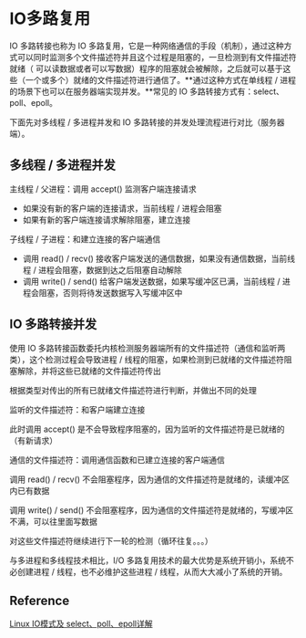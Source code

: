 # IO多路复用

IO 多路转接也称为 IO 多路复用，它是一种网络通信的手段（机制），通过这种方式可以同时监测多个文件描述符并且这个过程是阻塞的，一旦检测到有文件描述符就绪（ 可以读数据或者可以写数据）程序的阻塞就会被解除，之后就可以基于这些（一个或多个）就绪的文件描述符进行通信了。**通过这种方式在单线程 / 进程的场景下也可以在服务器端实现并发。**常见的 IO 多路转接方式有：select、poll、epoll。

下面先对多线程 / 多进程并发和 IO 多路转接的并发处理流程进行对比（服务器端）。

## 多线程 / 多进程并发

主线程 / 父进程：调用 accept() 监测客户端连接请求

- 如果没有新的客户端的连接请求，当前线程 / 进程会阻塞
- 如果有新的客户端连接请求解除阻塞，建立连接

子线程 / 子进程：和建立连接的客户端通信

- 调用 read() / recv() 接收客户端发送的通信数据，如果没有通信数据，当前线程 / 进程会阻塞，数据到达之后阻塞自动解除
- 调用 write() / send() 给客户端发送数据，如果写缓冲区已满，当前线程 / 进程会阻塞，否则将待发送数据写入写缓冲区中

## IO 多路转接并发

使用 IO 多路转接函数委托内核检测服务器端所有的文件描述符（通信和监听两类），这个检测过程会导致进程 / 线程的阻塞，如果检测到已就绪的文件描述符阻塞解除，并将这些已就绪的文件描述符传出

根据类型对传出的所有已就绪文件描述符进行判断，并做出不同的处理

监听的文件描述符：和客户端建立连接

此时调用 accept() 是不会导致程序阻塞的，因为监听的文件描述符是已就绪的（有新请求）

通信的文件描述符：调用通信函数和已建立连接的客户端通信

调用 read() / recv() 不会阻塞程序，因为通信的文件描述符是就绪的，读缓冲区内已有数据

调用 write() / send() 不会阻塞程序，因为通信的文件描述符是就绪的，写缓冲区不满，可以往里面写数据

对这些文件描述符继续进行下一轮的检测（循环往复。。。）

与多进程和多线程技术相比，I/O 多路复用技术的最大优势是系统开销小，系统不必创建进程 / 线程，也不必维护这些进程 / 线程，从而大大减小了系统的开销。







## Reference

 [Linux IO模式及 select、poll、epoll详解](https://segmentfault.com/a/1190000003063859)



















